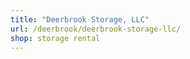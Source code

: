 ```yaml
---
title: "Deerbrook Storage, LLC"
url: /deerbrook/deerbrook-storage-llc/
shop: storage rental
---
```

